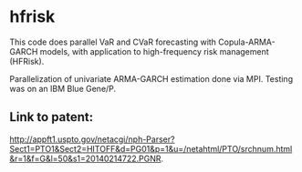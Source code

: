 # hfrisk

This code does parallel VaR and CVaR forecasting with Copula-ARMA-GARCH models, with application to high-frequency risk management (HFRisk).

Parallelization of univariate ARMA-GARCH estimation done via MPI. Testing was on an IBM Blue Gene/P.

## Link to patent:

http://appft1.uspto.gov/netacgi/nph-Parser?Sect1=PTO1&Sect2=HITOFF&d=PG01&p=1&u=/netahtml/PTO/srchnum.html&r=1&f=G&l=50&s1=20140214722.PGNR.

